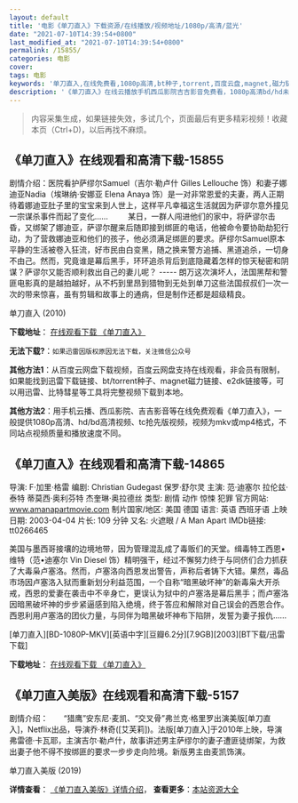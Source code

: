 ```yaml
---
layout: default
title: '电影《单刀直入》下载资源/在线播放/视频地址/1080p/高清/蓝光'
date: "2021-07-10T14:39:54+0800"
last_modified_at: "2021-07-10T14:39:54+0800"
permalink: /15855/
categories: 电影
cover:
tags: 电影
keywords: '单刀直入,在线免费看,1080p高清,bt种子,torrent,百度云盘,magnet,磁力链,迅雷下载资源'
description: '《单刀直入》在线云播放手机西瓜影院吉吉影音免费看，1080p高清bd/hd未删减完整版和tc抢先枪版，mkv/mp4格式，附带bt/torrent种子、magnet/磁力链、百度云盘、网盘资源迅雷下载链接'
---
```


>内容采集生成，如果链接失效，多试几个，页面最后有更多精彩视频！收藏本页（Ctrl+D)，以后再找不麻烦。


## 《单刀直入》在线观看和高清下载-15855

剧情介绍：医院看护萨缪尔Samuel（吉尔·勒卢什 Gilles Lellouche 饰）和妻子娜迪亚Nadia（埃琳纳·安娜亚 Elena Anaya 饰）是一对非常恩爱的夫妻，两人正期待着娜迪亚肚子里的宝宝来到人世上，这样平凡幸福这生活就因为萨谬尔意外撞见一宗谋杀事件而起了变化……  　　某日，一群人闯进他们的家中，将萨谬尔击昏，又绑架了娜迪亚，萨谬尔醒来后随即接到绑匪的电话，他被命令要协助劫犯行动，为了营救娜迪亚和他们的孩子，他必须满足绑匪的要求。萨缪尔Samuel原本平静的生活被卷入狂流，好市民由白变黑，随之换来警方追捕、黑道追杀，一切身不由己。然而，究竟谁是幕后黑手，环环追杀背后到底隐藏着怎样的惊天秘密和阴谋？萨谬尔又能否顺利救出自己的妻儿呢？ ----- 朗万这次演坏人，法国黑帮和警匪电影真的是越拍越好，从不朽到里昂到猎物到无处到单刀这些法国叔叔们一次一次的带来惊喜，虽有剪辑和故事上的通病，但是制作还都是超级精良。


单刀直入 (2010)

**下载地址**： [在线观看下载 《单刀直入》](https://www.btbtdy.me/btdy/dy4379.html) 


**无法下载?**：`如果迅雷因版权原因无法下载，关注微信公众号 `

**其他方法1**：从百度云网盘下载视频，百度云网盘支持在线观看，非会员有限制，如果能找到迅雷下载链接、bt/torrent种子、magnet磁力链接、e2dk链接等，可以用迅雷、比特彗星等工具将完整视频下载到本地。

**其他方法2**：用手机云播、西瓜影院、吉吉影音等在线免费观看《单刀直入》，一般提供1080p高清、hd/bd高清视频、tc抢先版视频，视频为mkv或mp4格式，不同站点视频质量和播放速度不同。


## 《单刀直入》在线观看和高清下载-14865

导演: F·加里·格雷 编剧: Christian Gudegast 保罗·舒尔灵 主演: 范·迪塞尔 拉伦兹·泰特 蒂莫西·奥利芬特 杰奎琳·奥拉德丝 类型: 剧情 动作 惊悚 犯罪 官方网站: www.amanapartmovie.com 制片国家/地区: 美国 德国 语言: 英语 西班牙语 上映日期: 2003-04-04 片长: 109 分钟 又名: 火遮眼 / A Man Apart IMDb链接: tt0266465

美国与墨西哥接壤的边境地带，因为管理混乱成了毒贩们的天堂。缉毒特工西恩•维特（范•迪塞尔 Vin Diesel 饰）精明强干，经过不懈努力终于与同侪们合力抓获了大毒枭卢塞洛。然而，卢塞洛向西恩发出警告，声称后者铸下大错。果然，毒品市场因卢塞洛入狱而重新划分利益范围，一个自称“暗黑破坏神”的新毒枭大开杀戒，西恩的爱妻在袭击中不辛身亡，更误认为狱中的卢塞洛是幕后黑手；而卢塞洛因暗黑破坏神的步步紧逼感到陷入绝境，终于答应和解除对自己误会的西恩合作。西恩利用卢塞洛的团伙力量，与同伴为暗黑破坏神布下陷阱，发誓为妻子报仇……


[单刀直入][BD-1080P-MKV][英语中字][豆瓣6.2分][7.9GB][2003][BT下载/迅雷下载]

**下载地址**： [在线观看下载 《单刀直入》](https://www.btdx8.com/torrent/a_man_apart_2003.html) 


## 《单刀直入美版》在线观看和高清下载-5157

剧情介绍：　　“猎鹰”安东尼·麦凯、“交叉骨”弗兰克·格里罗出演美版[单刀直入]，Netflix出品，导演乔·林奇([艾芙莉])。法版[单刀直入]于2010年上映，导演弗雷德·卡瓦耶，主演吉尔·勒卢什，故事讲述男主萨缪尔的妻子遭匪徒绑架，为救出妻子他不得不按绑匪的要求一步步走向险境。新版男主由麦凯饰演。


单刀直入美版 (2019)

**详情查看**： [《单刀直入美版》详情介绍](/movie/5157/)， **查看更多**：[本站资源大全](/movie/t/all/)


